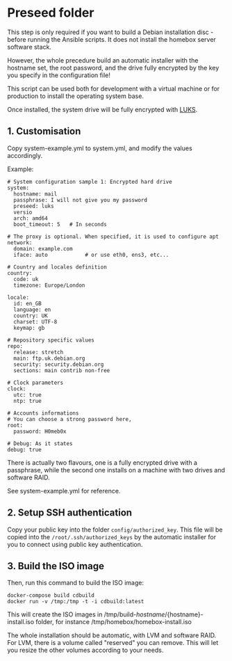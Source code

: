 # Preseed folder

This step is only required if you want to build a Debian installation disc - before running the Ansible scripts. It does not install the homebox server software stack.

However, the whole precedure build an automatic installer with the hostname set, the root password, and the drive fully encrypted by the key you specify in the configuration file!

This script can be used both for development with a virtual machine or for production to install the operating system base.

Once installed, the system drive will be fully encrypted with [LUKS](https://en.wikipedia.org/wiki/Linux_Unified_Key_Setup).

## 1. Customisation

Copy system-example.yml to system.yml, and modify the values accordingly.

Example:

```
# System configuration sample 1: Encrypted hard drive
system:
  hostname: mail
  passphrase: I will not give you my password
  preseed: luks
  versio
  arch: amd64
  boot_timeout: 5   # In seconds

# The proxy is optional. When specified, it is used to configure apt
network:
  domain: example.com
  iface: auto            # or use eth0, ens3, etc...

# Country and locales definition
country:
  code: uk
  timezone: Europe/London

locale:
  id: en_GB
  language: en
  country: UK
  charset: UTF-8
  keymap: gb

# Repository specific values
repo:
  release: stretch
  main: ftp.uk.debian.org
  security: security.debian.org
  sections: main contrib non-free

# Clock parameters
clock:
  utc: true
  ntp: true

# Accounts informations
# You can choose a strong password here,
root:
  password: H0meb0x

# Debug: As it states
debug: true
```

There is actually two flavours, one is a fully encrypted drive with a passphrase,
while the second one installs on a machine with two drives and software RAID.

See system-example.yml for reference.

## 2. Setup SSH authentication

Copy your public key into the folder `config/authorized_key`. This file will be copied into the
`/root/.ssh/authorized_keys` by the automatic installer for you to connect using public key authentication.

## 3. Build the ISO image
Then, run this command to build the ISO image:

```
docker-compose build cdbuild
docker run -v /tmp:/tmp -t -i cdbuild:latest
```

This will create the ISO images in /tmp/build-${hostname}/${hostname}-install.iso folder, for instance /tmp/homebox/homebox-install.iso

The whole installation should be automatic, with LVM and software RAID.
For LVM, there is a volume called "reserved" you can remove. This will let
you resize the other volumes according to your needs.

